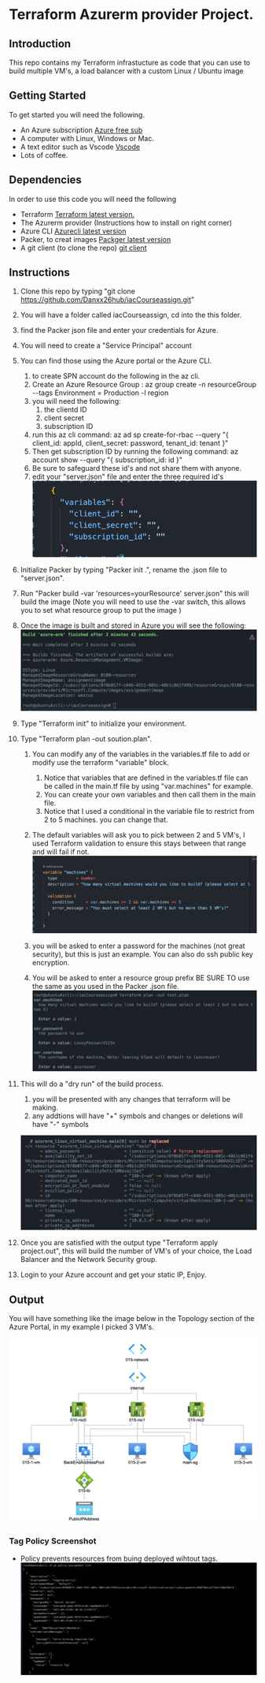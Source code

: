 # Terraform Azurerm provider Project.

## Introduction
This repo contains my Terraform infrastucture as code that you can use to build
multiple VM's, a load balancer with a custom Linux / Ubuntu image

## Getting Started
To get started you will need the following.

* An Azure subscription [Azure free sub](https://azure.microsoft.com/en-us/)
* A computer with Linux, Windows or Mac.
* A text editor such as Vscode [Vscode](https://code.visualstudio.com/download)
* Lots of coffee.

## Dependencies
In order to use this code you will need the following

* Terraform [Terraform latest version.](https://www.terraform.io)
* The Azurerm provider (Instructions how to install on right corner)
* Azure CLI [Azurecli latest version](https://docs.microsoft.com/en-us/cli/azure/install-azure-cli)
* Packer, to creat images [Packger latest version](https://www.packer.io)
* A git client (to clone the repo) [git client](https://git-scm.com/downloads)

## Instructions

1. Clone this repo by typing "git clone https://github.com/Danxx26hub/iacCourseassign.git"
2. You will have a folder called iacCourseassign, cd into the this folder.
3. find the Packer json file and enter your credentials for Azure.
4. You will need to create a "Service Principal" account
5. You can find those using the Azure portal or the Azure CLI.
    1. to create SPN account do the following in the az cli.
    2. Create an Azure Resource Group : az group create -n resourceGroup --tags Environment = Production -l region
    3. you will need the following:
        1. the clientd ID
        2. client secret 
        3. subscription ID
    4. run this az cli command:
    az ad sp create-for-rbac --query "{ client_id: appId, client_secret: password, tenant_id: tenant }"
    5. Then get subscription ID by running the following command:
    az account show --query "{ subscription_id: id }"
    6. Be sure to safeguard these id's and not share them with anyone.
    7. edit your "server.json" file and enter the three required id's
    ![Required Packer credentials](PackerID.png)
6. Initialize Packer by typing "Packer init .", rename the .json file to "server.json".
7. Run "Packer build -var 'resources=yourResource' server.json" this will build the image  (Note you will need to use the -var switch, this allows you to set what resource group to put the image )
8. Once the image is built and stored in Azure you will see the following:
![Packer build complete](packercomplete.png)

8. Type "Terraform init" to initialize your environment.
9. Type "Terraform plan -out soution.plan".
    1. You can modify any of the variables in the variables.tf file
    to add or modify use the terraform "variable" block.
        1. Notice that variables that are defined in the variables.tf file can be called in the main.tf file by using "var.machines" for example.
        2. You can create your own variables and then call them in the main file.
        3. Notice that I used a conditional in the variable file to restrict from 2 to 5 machines. you can change that.

    2. The default variables will ask you to pick between 2 and 5 VM's, I used
    Terraform validation to ensure this stays between that range and will fail if not.
    ![Terraform Validation code](TerraformValidation.png)
    3. you will be asked to enter a password for the machines (not great security), but this is just an example. You can also do ssh public key encryption.
    4. You will be asked to enter a resource group prefix BE SURE TO use the same as
    you used in the Packer .json file.
    ![terraform inputs ](terraformPlan.png)


10. This will do a "dry run" of the build process.
    1. you will be presented with any changes that terraform will be making.
    2. any addtions will have "+" symbols and changes or deletions will have "-" symbols

    ![Terraform changes](terraformFinish.png)
11. Once you are satisfied with the output type "Terraform apply project.out", this will build the number of VM's of your choice, the Load Balancer and the Network Security group.
12. Login to your Azure account and get your static IP, Enjoy.




## Output
You will have something like the image below in the Topology section of the Azure Portal, in my example I picked 3 VM's.

![Azure network Topology 3 VM's and LB](azurenet.png)

### Tag Policy Screenshot
* Policy prevents resources from buing deployed wihtout tags.
![policy tag screenshot](tagpolicy.png)

